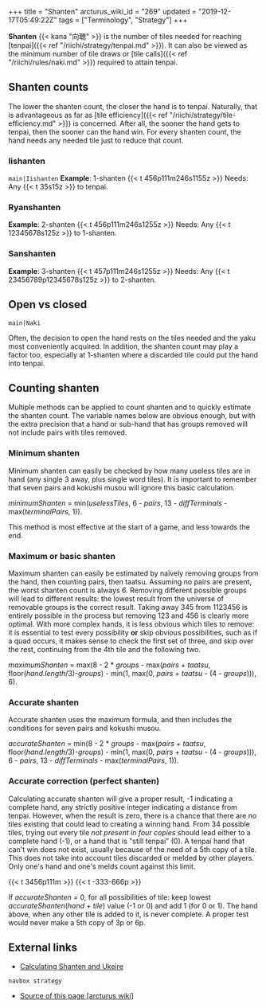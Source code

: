 +++
title = "Shanten"
arcturus_wiki_id = "269"
updated = "2019-12-17T05:49:22Z"
tags = ["Terminology", "Strategy"]
+++

**Shanten** {{< kana "向聴" >}} is the number of tiles needed for reaching
[tenpai]({{< ref "/riichi/strategy/tenpai.md" >}}). It can also be viewed as the minimum number of
tile draws or [tile calls]({{< ref "/riichi/rules/naki.md" >}}) required to attain tenpai.

## Shanten counts

The lower the shanten count, the closer the hand is to tenpai. Naturally, that is advantageous as
far as [tile efficiency]({{< ref "/riichi/strategy/tile-efficiency.md" >}}) is concerned. After all,
the sooner the hand gets to tenpai, then the sooner can the hand win. For every shanten count, the
hand needs any needed tile just to reduce that count.

### Iishanten

`main|Iishanten` **Example**: 1-shanten {{< t 456p111m246s1155z >}} Needs: Any {{< t 35s15z >}} to
tenpai.

### Ryanshanten

**Example**: 2-shanten {{< t 456p111m246s1255z >}} Needs: Any {{< t 12345678s125z >}} to 1-shanten.

### Sanshanten

**Example**: 3-shanten {{< t 457p111m246s1255z >}} Needs: Any {{< t 23456789p12345678s125z >}} to
2-shanten.

## Open vs closed

`main|Naki`

Often, the decision to open the hand rests on the tiles needed and the yaku most conveniently
acquired. In addition, the shanten count may play a factor too, especially at 1-shanten where a
discarded tile could put the hand into tenpai.

## Counting shanten

Multiple methods can be applied to count shanten and to quickly estimate the shanten count. The
variable names below are obvious enough, but with the extra precision that a hand or sub-hand that
has groups removed will not include pairs with tiles removed.

### Minimum shanten

Minimum shanten can easily be checked by how many useless tiles are in hand (any single 3 away, plus
single word tiles). It is important to remember that seven pairs and kokushi musou will ignore this
basic calculation.

_minimumShanten_ = min(_uselessTiles_, 6 - _pairs_, 13 - _diffTerminals_ - max(_terminalPairs_, 1)).

This method is most effective at the start of a game, and less towards the end.

### Maximum or basic shanten

Maximum shanten can easily be estimated by naïvely removing groups from the hand, then counting
pairs, then taatsu. Assuming no pairs are present, the worst shanten count is always 6. Removing
different possible groups will lead to different results: the lowest result from the universe of
removable groups is the correct result. Taking away 345 from 1123456 is entirely possible in the
process but removing 123 and 456 is clearly more optimal. With more complex hands, it is less
obvious which tiles to remove: it is essential to test every possibility **or** skip obvious
possibilities, such as if a quad occurs, it makes sense to check the first set of three, and skip
over the rest, continuing from the 4th tile and the following two.

_maximumShanten_ = max(8 - 2 \* _groups_ - max(_pairs_ + _taatsu_,
floor(_hand.length_/3)-_groups_) - min(1, max(0, _pairs_ + _taatsu_ - (4 - _groups_))), 6).

### Accurate shanten

Accurate shanten uses the maximum formula, and then includes the conditions for seven pairs and
kokushi musou.

_accurateShanten_ = min(8 - 2 \* _groups_ - max(_pairs_ + _taatsu_,
floor(_hand.length_/3)-_groups_) - min(1, max(0, _pairs_ + _taatsu_ - (4 - _groups_))), 6 - _pairs_,
13 - _diffTerminals_ - max(_terminalPairs_, 1)).

### Accurate correction (perfect shanten)

Calculating accurate shanten will give a proper result, -1 indicating a complete hand, any strictly
positive integer indicating a distance from tenpai. However, when the result is zero, there is a
chance that there are no tiles existing that could lead to creating a winning hand. From 34 possible
tiles, trying out every tile _not present in four copies_ should lead either to a complete hand
(-1), or a hand that is "still tenpai" (0). A tenpai hand that can't win does not exist, usually
because of the need of a 5th copy of a tile. This does not take into account tiles discarded or
melded by other players. Only one's hand and one's melds count against this limit.

{{< t 3456p111m >}} {{< t -333-666p >}}

If _accurateShanten_ = 0, for all possibilities of tile: keep lowest _accurateShanten_(_hand_ +
_tile_) value (-1 or 0) and add 1 (for 0 or 1). The hand above, when any other tile is added to it,
is never complete. A proper test would never make a 5th copy of 3p or 6p.

## External links

- [Calculating Shanten and Ukeire](https://pathofhouou.blogspot.com/2019/05/calculating-shanten-and-ukeire.html)

`navbox strategy`

- [Source of this page [arcturus wiki]](http://arcturus.su/wiki/Shanten)

